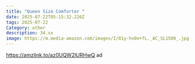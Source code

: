 ```yaml
---
title: "Queen Size Comforter "
date: 2025-07-22T05:15:32.226Z
tags: 2025-07-22
Category: other
description: 34.xx
image: https://m.media-amazon.com/images/I/81y-hn0o+fL._AC_SL1500_.jpg
---
```

https://amzlink.to/az0UQW2lURHwQ ad